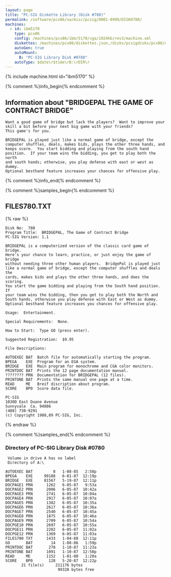```yaml
---
layout: page
title: "PC-SIG Diskette Library (Disk #780)"
permalink: /software/pcx86/sw/misc/pcsig/0001-0999/DISK0780/
machines:
  - id: ibm5170
    type: pcx86
    config: /machines/pcx86/ibm/5170/cga/1024kb/rev3/machine.xml
    diskettes: /machines/pcx86/diskettes.json,/disks/pcsigdisks/pcx86/diskettes.json
    autoGen: true
    autoMount:
      B: "PC-SIG Library Disk #0780"
    autoType: $date\r$time\rB:\rDIR\r
---
```


{% include machine.html id="ibm5170" %}

{% comment %}info_begin{% endcomment %}

## Information about "BRIDGEPAL THE GAME OF CONTRACT BRIDGE"

    Want a good game of bridge but lack the players?  Want to improve your
    skill a bit before your next big game with your friends?
    This game's for you.
    
    BRIDGEPAL is played just like a normal game of bridge, except the
    computer shuffles, deals, makes bids, plays the other three hands, and
    keeps score.  You start bidding and playing from the south hand
    position.  If your team wins the bidding, you get to play both the north
    and south hands; otherwise, you play defense with east or west as dummy.
    Optional besthand feature increases your chances for offensive play.
{% comment %}info_end{% endcomment %}

{% comment %}samples_begin{% endcomment %}

## FILES780.TXT

{% raw %}
```
Disk No:  780
Program Title:  BRIDGEPAL, The Game of Contract Bridge
PC-SIG Version: 1.1

BRIDGEPAL is a computerized version of the classic card game of bridge.
Here's your chance to learn, practice, or just enjoy the game of bridge
without needing three other human players.  BridgePal is played just
like a normal game of bridge, except the computer shuffles and deals the
cards, makes bids and plays the other three hands, and does the scoring.
You start the game bidding and playing from the South hand position.  If
your team wins the bidding, then you get to play both the North and
South hands, otherwise you play defense with East or West as dummy.
Optional besthand feature increases you chances for offensive play.

Usage:  Entertainment.

Special Requirements:  None.

How to Start:  Type GO (press enter).

Suggested Registration:  $9.95

File Descriptions:

AUTOEXEC BAT  Batch file for automatically starting the program.
BPEGA    EXE  Program for an EGA system.
BRIDGE   EXE  Main program for monochrome and CGA color monitors.
PRINTDOC BAT  Prints the 12 page documentation manual.
???????? PRN  Documentation for BRIDGEPAL (12 files).
PRINTONE BAT  Prints the same manual one page at a time.
READ     ME   Breif discription about program.
SCORE    BP0  Score data file.

PC-SIG
1030D East Duane Avenue
Sunnyvale  Ca. 94086
(408) 730-9291
(c) Copyright 1988,89 PC-SIG, Inc.

```
{% endraw %}

{% comment %}samples_end{% endcomment %}

### Directory of PC-SIG Library Disk #0780

     Volume in drive A has no label
     Directory of A:\

    AUTOEXEC BAT         8   1-08-85   2:50p
    BPEGA    EXE     99188   6-01-87  12:19p
    BRIDGE   EXE     81567   5-19-87  12:11p
    DOCPAGE1 PRN      1262   6-05-87   9:53a
    DOCPAGE2 PRN      2006   6-05-87  10:42a
    DOCPAGE3 PRN      2741   6-05-87  10:04a
    DOCPAGE4 PRN      2917   6-05-87  10:07a
    DOCPAGE5 PRN      1382   6-05-87  10:35a
    DOCPAGE6 PRN      2617   6-05-87  10:36a
    DOCPAGE7 PRN      2540   6-05-87  10:45a
    DOCPAGE8 PRN      1875   6-05-87  10:46a
    DOCPAGE9 PRN      2709   6-05-87  10:54a
    DOCPGE10 PRN      2697   6-05-87  10:55a
    DOCPGE11 PRN      2202   6-05-87  11:02a
    DOCPGE12 PRN      1369   6-05-87  11:03a
    FILES780 TXT      1433   1-04-88  12:11p
    GO       BAT        14   1-08-86   1:59p
    PRINTDOC BAT       278   1-10-87  11:23a
    PRINTONE BAT      1091   1-10-87  12:50p
    READ     ME       1152   1-01-80   1:20a
    SCORE    BP0       128   5-20-87  12:22p
           21 file(s)     211176 bytes
                           99328 bytes free
